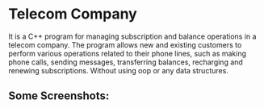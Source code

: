 # Telecom Company
It is a C++ program for managing subscription and balance operations in a telecom company. The program allows new and existing customers to perform various operations related to their phone lines, such as making phone calls, sending messages, transferring balances, recharging and renewing subscriptions. Without using oop or any data structures.

## Some Screenshots:

